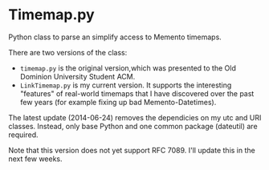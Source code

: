 Timemap.py
==========

Python class to parse an simplify access to Memento timemaps.

There are two versions of the class:
* <code>timemap.py</code> is the original version,which was presented to the Old Dominion University Student ACM.
* <code>LinkTimemap.py</code> is my current version.  It supports the interesting "features" of real-world timemaps that I have discovered over the past few years (for example fixing up bad Memento-Datetimes).

The latest update (2014-06-24) removes the dependicies on my utc and URI classes.  Instead, only base Python and one common package (dateutil) are required.

Note that this version does not yet support RFC 7089.  I'll update this in the next few weeks.

